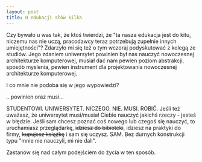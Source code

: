 ```yaml
---
layout: post
title: O edukacji słów kilka
---
```


Czy bywało u was tak, że ktoś twierdzi, że "ta nasza edukacja jest do kitu, niczemu nas nie uczą, pracodawcy teraz potrzebują zupełnie innych umiejętności"? Zdarzyło mi się też o tym wczoraj podyskutować z kolegą ze studiów. Jego zdaniem uniwersytet powinien był nas nauczyć nowoczesnej architekturze komputerowej, musiał dać nam pewien poziom abstrakcji, sposób myslenia, pewien instrument dla projektowania nowoczesnej architekturze komputerowej.

I co mnie nie podoba się w jego wypowiedzi?

  .. powinien oraz musi...

STUDENTOWI. UNIWERSYTET. NICZEGO. NIE. MUSI. ROBIĆ.
Jeśli też uważasz, że uniwersytet musi/musiał Ciebie nauczyć jakichś rzeczy - jesteś w błędzie. Jeśli sam chcesz poznać coś nowego lub czegoś się nauczyć, to  uruchamiasz przeglądarkę, <strike>idziesz do bibioteki</strike>, idziesz na praktyki do firmy, <strike>kupujesz książkę</strike> i sam się uczysz. SAM. Bez durnych konstrukcji typu "mnie nie nauczyli, mi nie dali".

 Zastanów się nad całym podejściem do życia w ten sposób.
